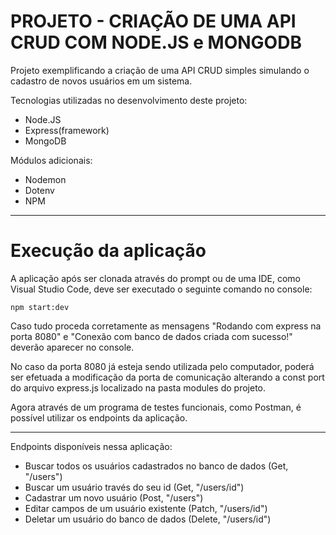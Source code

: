 # PROJETO - CRIAÇÃO DE UMA API CRUD COM NODE.JS e MONGODB

Projeto exemplificando a criação de uma API CRUD simples simulando o cadastro de novos usuários em um sistema.

Tecnologias utilizadas no desenvolvimento deste projeto:

* Node.JS
* Express(framework)
* MongoDB

Módulos adicionais:

* Nodemon
* Dotenv
* NPM

---

# Execução da aplicação

A aplicação após ser clonada através do prompt ou de uma IDE, como Visual Studio Code, deve ser executado o seguinte comando no console:

`npm start:dev`

Caso tudo proceda corretamente as mensagens "Rodando com express na porta 8080" e "Conexão com banco de dados criada com sucesso!" deverão aparecer no console.

No caso da porta 8080 já esteja sendo utilizada pelo computador, poderá ser efetuada a modificação da porta de comunicação alterando a const port do arquivo express.js localizado na pasta modules do projeto.

Agora através de um programa de testes funcionais, como Postman, é possível utilizar os endpoints da aplicação.

---

Endpoints disponíveis nessa aplicação:

* Buscar todos os usuários cadastrados no banco de dados (Get, "/users")
* Buscar um usuário través do seu id (Get, "/users/id")
* Cadastrar um novo usuário (Post, "/users")
* Editar campos de um usuário existente (Patch, "/users/id")
* Deletar um usuário do banco de dados (Delete, "/users/id")
